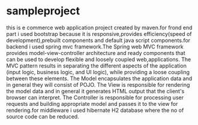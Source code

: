 # sampleproject
this is e commerce web application project created by maven.for frond end part i used bootstrap because it is responsive,provides efficiency(speed of development),prebuilt components and default java script components.for backend i used spring mvc framework.The Spring web MVC framework provides model-view-controller architecture and ready components that can be used to develop flexible and loosely coupled web,applications. The MVC pattern results in separating the different aspects of the application (input logic, business logic, and UI logic), while providing a loose coupling between these elements. The Model encapsulates the application data and in general they will consist of POJO. The View is responsible for rendering the model data and in general it generates HTML output that the client's browser can interpret. The Controller is responsible for processing user requests and building appropriate model and passes it to the view for rendering.for middleware i used hibernate H2 database where the no of source code can be reduced.

